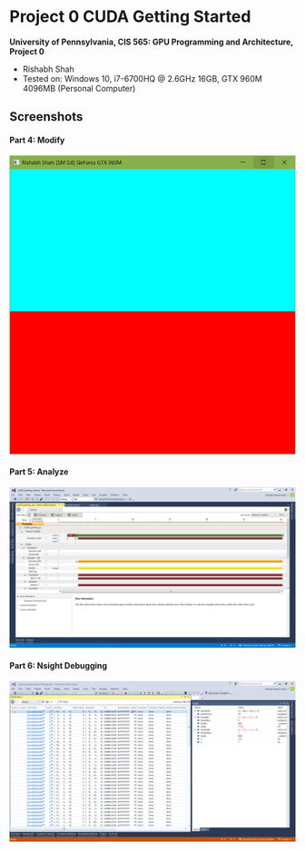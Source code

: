 Project 0 CUDA Getting Started
====================

**University of Pennsylvania, CIS 565: GPU Programming and Architecture, Project 0**

* Rishabh Shah
* Tested on: Windows 10, i7-6700HQ @ 2.6GHz 16GB, GTX 960M 4096MB (Personal Computer)

## Screenshots

#### Part 4: Modify

![](images/Capture1.png)

#### Part 5: Analyze

![](images/Capture2.png)

#### Part 6: Nsight Debugging

![](images/Capture3.png)
